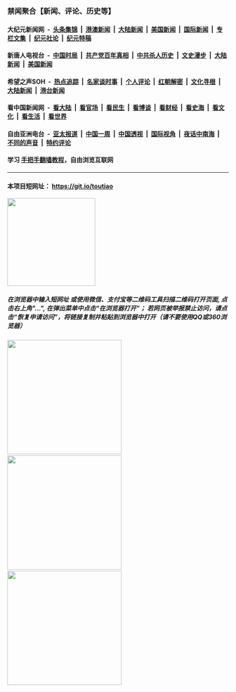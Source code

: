 ### 禁闻聚合【新闻、评论、历史等】

#### 大纪元新闻网 &nbsp;-&nbsp; [头条集锦](indexes/E头条集锦.md?t=03031302) &nbsp;|&nbsp; [港澳新闻](indexes/E港澳新闻.md?t=03031302)  &nbsp;|&nbsp; [大陆新闻](indexes/E大陆新闻.md?t=03031302) &nbsp;|&nbsp; [美国新闻](indexes/E美国新闻.md?t=03031302) &nbsp;|&nbsp; [国际新闻](indexes/E国际新闻.md?t=03031302) &nbsp;|&nbsp; [专栏文集](indexes/E专栏文集.md?t=03031302) &nbsp;|&nbsp; [纪元社论](indexes/E纪元社论.md?t=03031302) &nbsp;|&nbsp; [纪元特稿](indexes/E纪元特稿.md?t=03031302) 

#### 新唐人电视台 &nbsp;-&nbsp; [中国时局](indexes/N中国时局.md?t=03031302) &nbsp;|&nbsp; [共产党百年真相](indexes/N共产党百年真相.md?t=03031302) &nbsp;|&nbsp; [中共杀人历史](indexes/N中共杀人历史.md?t=03031302) &nbsp;|&nbsp; [文史漫步](indexes/N文史漫步.md?t=03031302) &nbsp;|&nbsp; [大陆新闻](indexes/N大陆新闻.md?t=03031302) &nbsp;|&nbsp; [美国新闻](indexes/N美国新闻.md?t=03031302)

#### 希望之声SOH &nbsp;-&nbsp; [热点追踪](indexes/H热点追踪.md?t=03031302) &nbsp;|&nbsp; [名家谈时事](indexes/H名家谈时事.md?t=03031302) &nbsp;|&nbsp; [个人评论](indexes/H个人评论.md?t=03031302)  &nbsp;|&nbsp; [红朝解密](indexes/H红朝解密.md?t=03031302) &nbsp;|&nbsp; [文化寻根](indexes/H文化寻根.md?t=03031302) &nbsp;|&nbsp; [大陆新闻](indexes/H大陆新闻.md?t=03031302) &nbsp;|&nbsp; [港台新闻](indexes/H港台新闻.md?t=03031302)

#### 看中国新闻网 &nbsp;-&nbsp; [看大陆](indexes/S看大陆.md?t=03031302) &nbsp;|&nbsp; [看官场](indexes/S看官场.md?t=03031302) &nbsp;|&nbsp; [看民生](indexes/S看民生.md?t=03031302)  &nbsp;|&nbsp; [看博谈](indexes/S看博谈.md?t=03031302) &nbsp;|&nbsp; [看财经](indexes/S看财经.md?t=03031302) &nbsp;|&nbsp; [看史海](indexes/S看史海.md?t=03031302) &nbsp;|&nbsp; [看文化](indexes/S看文化.md?t=03031302) &nbsp;|&nbsp; [看生活](indexes/S看生活.md?t=03031302) &nbsp;|&nbsp; [看世界](indexes/S看世界.md?t=03031302)

#### 自由亚洲电台 &nbsp;-&nbsp; [亚太报道](indexes/R亚太报道.md?t=03031302) &nbsp;|&nbsp; [中国一周](indexes/R中国一周.md?t=03031302) &nbsp;|&nbsp; [中国透视](indexes/R中国透视.md?t=03031302)  &nbsp;|&nbsp; [国际视角](indexes/R国际视角.md?t=03031302) &nbsp;|&nbsp; [夜话中南海](indexes/R夜话中南海.md?t=03031302) &nbsp;|&nbsp; [不同的声音](indexes/R不同的声音.md?t=03031302) &nbsp;|&nbsp; [特约评论](indexes/R特约评论.md?t=03031302)

#### 学习 [手把手翻墙教程](https://github.com/gfw-breaker/guides/wiki)，自由浏览互联网

----

#### 本项目短网址： https://git.io/toutiao
<img src="https://raw.githubusercontent.com/gfw-breaker/banned-news/master/scripts/img/qr.png" width="200px"/>  

##### 在浏览器中输入短网址 或使用微信、支付宝等二维码工具扫描二维码打开页面, 点击右上角"...", 在弹出菜单中点击“在浏览器打开”； 若网页被举报禁止访问，请点击“恢复申请访问”，将链接复制并粘贴到浏览器中打开（请不要使用QQ或360浏览器）

<img src="https://raw.githubusercontent.com/gfw-breaker/banned-news/master/scripts/img/1.png" width="260px"/> &nbsp; <img src="https://raw.githubusercontent.com/gfw-breaker/banned-news/master/scripts/img/2.png" width="260px"/> &nbsp; <img src="https://raw.githubusercontent.com/gfw-breaker/banned-news/master/scripts/img/3.png" width="260px"/>
